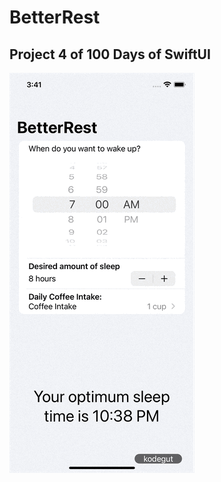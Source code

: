 # BetterRest

## Project 4 of 100 Days of SwiftUI

![BetterRest](https://github.com/kodegut/100DaysOfSwiftUI/blob/main/Images/BetterRest.gif)



